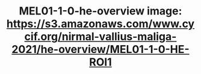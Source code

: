 ---
title: "MEL01-1-0-he-overview
image: https://s3.amazonaws.com/www.cycif.org/nirmal-vallius-maliga-2021/he-overview/MEL01-1-0-HE-ROI1"
layout: osd-exhibit
paper: config-HTA-MELATLAS-1
figure: MEL01-1-0-he-overview
---